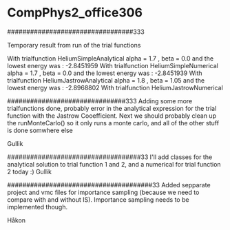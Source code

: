 # CompPhys2_office306

#################################333

Temporary result from run of the trial functions

With trialfunction HeliumSimpleAnalytical
alpha =  1.7 , beta =  0.0  and the lowest energy was :  -2.8451959
With trialfunction HeliumSimpleNumerical
alpha =  1.7 , beta =  0.0  and the lowest energy was :  -2.8451939
With trialfunction HeliumJastrowAnalytical
alpha =  1.8 , beta =  1.05  and the lowest energy was :  -2.8968802
With trialfunction HeliumJastrowNumerical


###############################333
Adding some more trialfunctions done, probably error in the analytical expression for the trial function with the Jastrow Cooefficient. Next we should probably clean up the runMonteCarlo() so it only runs a monte carlo, and all of the other stuff is done somwhere else

Gullik

###################################33
I'll add classes for the analytical solution to trial function 1 and 2, and a numerical for trial function 2 today :)
Gullik

######################################33
Added sepparate project and vmc files for importance sampling (because we need to compare with and without IS). Importance sampling needs to be implemented though.  

Håkon



